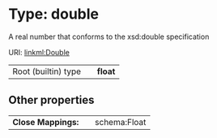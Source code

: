 
# Type: double

A real number that conforms to the xsd:double specification

URI: [linkml:Double](https://w3id.org/linkml/Double)

|  |  |  |
| --- | --- | --- |
| Root (builtin) type | | **float** |

## Other properties

|  |  |  |
| --- | --- | --- |
| **Close Mappings:** | | schema:Float |
